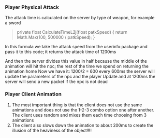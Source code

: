 ### Player Physical Attack
The attack time is calculated on the server by type of weapon, for example a sword

<blockquote>
   private float CalculateTimeL2j(float patkSpeed)
   {
       return Math.Max(100, 500000 / patkSpeed);
   }
</blockquote>

In this formula we take the attack speed from the userinfo package and pass it to this code; it returns the attack time of 1200ms

And then the server divides this value in half because the middle of the animation will hit the npc; the rest of the time we spend on returning the animation home
Now we have it: 1200/2 = 600 every 600ms the server will update the parameters of the npc and the player Update and at 1200ms the server will send a new packet if the npc is not dead

### Player Client Animation
1. The most important thing is that the client does not use the same animations and does not use the 1-2-3 combo option one after another. The client uses random and mixes them each time choosing from 3 animations
2. The client also slows down the animation to about 200ms to create the illusion of the heaviness of the object!!!!